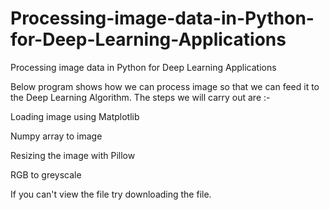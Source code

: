 # Processing-image-data-in-Python-for-Deep-Learning-Applications
Processing image data in Python for Deep Learning Applications

Below program shows how we can process image so that we can feed it to the Deep Learning Algorithm.
The steps we will carry out are :-

Loading image using Matplotlib

Numpy array to image

Resizing the image with Pillow

RGB to greyscale

If you can't view the file try downloading the file. 
